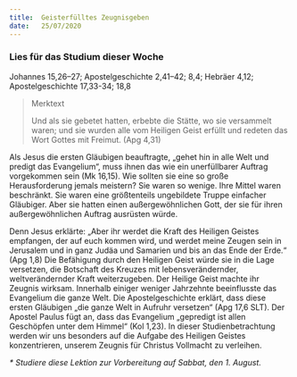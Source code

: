 ```yaml
---
title:  Geisterfülltes Zeugnisgeben
date:   25/07/2020
---
```


### Lies für das Studium dieser Woche
Johannes 15,26–27; Apostelgeschichte 2,41–42; 8,4; Hebräer 4,12; Apostelgeschichte 17,33-34; 18,8

> <p>Merktext</p>
> Und als sie gebetet hatten, erbebte die Stätte, wo sie versammelt waren; und sie wurden alle vom Heiligen Geist erfüllt und redeten das Wort Gottes mit Freimut. (Apg 4,31)

Als Jesus die ersten Gläubigen beauftragte, „gehet hin in alle Welt und predigt das Evangelium“, muss ihnen das wie ein unerfüllbarer Auftrag vorgekommen sein (Mk 16,15). Wie sollten sie eine so große Herausforderung jemals meistern? Sie waren so wenige. Ihre Mittel waren beschränkt. Sie waren eine größtenteils ungebildete Truppe einfacher Gläubiger. Aber sie hatten einen außergewöhnlichen Gott, der sie für ihren außergewöhnlichen Auftrag ausrüsten würde.

Denn Jesus erklärte: „Aber ihr werdet die Kraft des Heiligen Geistes empfangen, der auf euch kommen wird, und werdet meine Zeugen sein in Jerusalem und in ganz Judäa und Samarien und bis an das Ende der Erde.“ (Apg 1,8) Die Befähigung durch den Heiligen Geist würde sie in die Lage versetzen, die Botschaft des Kreuzes mit lebensverändernder, weltverändernder Kraft weiterzugeben. Der Heilige Geist machte ihr Zeugnis wirksam. Innerhalb einiger weniger Jahrzehnte beeinflusste das Evangelium die ganze Welt. Die Apostelgeschichte erklärt, dass diese ersten Gläubigen „die ganze Welt in Aufruhr versetzen“ (Apg 17,6 SLT). Der Apostel Paulus fügt an, dass das Evangelium „gepredigt ist allen Geschöpfen unter dem Himmel“ (Kol 1,23). In dieser Studienbetrachtung werden wir uns besonders auf die Aufgabe des Heiligen Geistes konzentrieren, unserem Zeugnis für Christus Vollmacht zu verleihen.

_* Studiere diese Lektion zur Vorbereitung auf Sabbat, den 1. August._